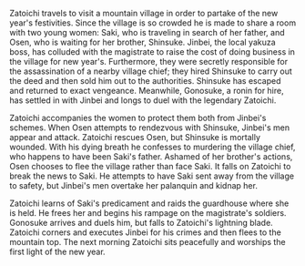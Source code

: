 <!-- Adventures of Zatoichi (1964) -->

Zatoichi travels to visit a mountain village in order to partake of the new year's festivities. Since the village is so crowded he is made to share a room with two young women: Saki, who is traveling in search of her father, and Osen, who is waiting for her brother, Shinsuke. Jinbei, the local yakuza boss, has colluded with the magistrate to raise the cost of doing business in the village for new year's. Furthermore, they were secretly responsible for the assassination of a nearby village chief; they hired Shinsuke to carry out the deed and then sold him out to the authorities. Shinsuke has escaped and returned to exact vengeance. Meanwhile, Gonosuke, a ronin for hire, has settled in with Jinbei and longs to duel with the legendary Zatoichi.

Zatoichi accompanies the women to protect them both from Jinbei's schemes. When Osen attempts to rendezvous with Shinsuke, Jinbei's men appear and attack. Zatoichi rescues Osen, but Shinsuke is mortally wounded. With his dying breath he confesses to murdering the village chief, who happens to have been Saki's father. Ashamed of her brother's actions, Osen chooses to flee the village rather than face Saki. It falls on Zatoichi to break the news to Saki. He attempts to have Saki sent away from the village to safety, but Jinbei's men overtake her palanquin and kidnap her.

Zatoichi learns of Saki's predicament and raids the guardhouse where she is held. He frees her and begins his rampage on the magistrate's soldiers. Gonosuke arrives and duels him, but falls to Zatoichi's lightning blade. Zatoichi corners and executes Jinbei for his crimes and then flees to the mountain top. The next morning Zatoichi sits peacefully and worships the first light of the new year.
